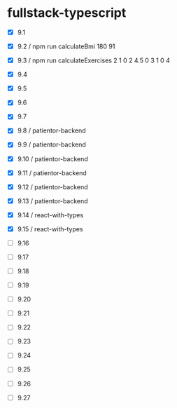 # fullstack-typescript

- [x] 9.1
- [X] 9.2 / npm run calculateBmi 180 91
- [X] 9.3 / npm run calculateExercises 2 1 0 2 4.5 0 3 1 0 4
- [X] 9.4
- [X] 9.5
- [X] 9.6
- [X] 9.7
- [X] 9.8 / patientor-backend
- [X] 9.9 / patientor-backend
- [X] 9.10 / patientor-backend
- [X] 9.11 / patientor-backend
- [x] 9.12 / patientor-backend
- [x] 9.13 / patientor-backend
- [x] 9.14 / react-with-types
- [x] 9.15 / react-with-types
- [ ] 9.16 
- [ ] 9.17 
- [ ] 9.18 
- [ ] 9.19 
- [ ] 9.20 
- [ ] 9.21 
- [ ] 9.22
- [ ] 9.23
- [ ] 9.24
- [ ] 9.25
- [ ] 9.26
- [ ] 9.27

